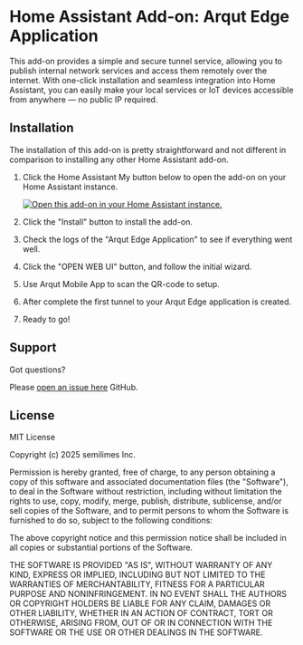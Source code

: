 # Home Assistant Add-on: Arqut Edge Application

This add-on provides a simple and secure tunnel service, allowing you to publish internal network services and access them remotely over the internet. With one-click installation and seamless integration into Home Assistant, you can easily make your local services or IoT devices accessible from anywhere — no public IP required.

## Installation

The installation of this add-on is pretty straightforward and not different in
comparison to installing any other Home Assistant add-on.

1. Click the Home Assistant My button below to open the add-on on your Home
   Assistant instance.

   [![Open this add-on in your Home Assistant instance.][addon-badge]][addon]

1. Click the "Install" button to install the add-on.
1. Check the logs of the "Arqut Edge Application" to see if everything went
   well.
1. Click the "OPEN WEB UI" button, and follow the initial wizard.
1. Use Arqut Mobile App to scan the QR-code to setup.
1. After complete the first tunnel to your Arqut Edge application is created.
1. Ready to go!

## Support

Got questions?

Please [open an issue here][issue] GitHub.

## License

MIT License

Copyright (c) 2025 semilimes Inc.

Permission is hereby granted, free of charge, to any person obtaining a copy
of this software and associated documentation files (the "Software"), to deal
in the Software without restriction, including without limitation the rights
to use, copy, modify, merge, publish, distribute, sublicense, and/or sell
copies of the Software, and to permit persons to whom the Software is
furnished to do so, subject to the following conditions:

The above copyright notice and this permission notice shall be included in all
copies or substantial portions of the Software.

THE SOFTWARE IS PROVIDED "AS IS", WITHOUT WARRANTY OF ANY KIND, EXPRESS OR
IMPLIED, INCLUDING BUT NOT LIMITED TO THE WARRANTIES OF MERCHANTABILITY,
FITNESS FOR A PARTICULAR PURPOSE AND NONINFRINGEMENT. IN NO EVENT SHALL THE
AUTHORS OR COPYRIGHT HOLDERS BE LIABLE FOR ANY CLAIM, DAMAGES OR OTHER
LIABILITY, WHETHER IN AN ACTION OF CONTRACT, TORT OR OTHERWISE, ARISING FROM,
OUT OF OR IN CONNECTION WITH THE SOFTWARE OR THE USE OR OTHER DEALINGS IN THE
SOFTWARE.

[addon-badge]: https://my.home-assistant.io/badges/supervisor_addon.svg
[addon]: https://my.home-assistant.io/redirect/supervisor_addon/?addon=c7d9f2f6_arqut-edge&repository_url=https%3A%2F%2Fgithub.com%2Farqut%2Farqut-ha-addon
[issue]: https://github.com/arqut/arqut-ha-addon/issues
[keepchangelog]: http://keepachangelog.com/en/1.0.0/
[releases]: https://github.com/hassio-addons/addon-unifi/releases
[semver]: http://semver.org/spec/v2.0.0.htm
